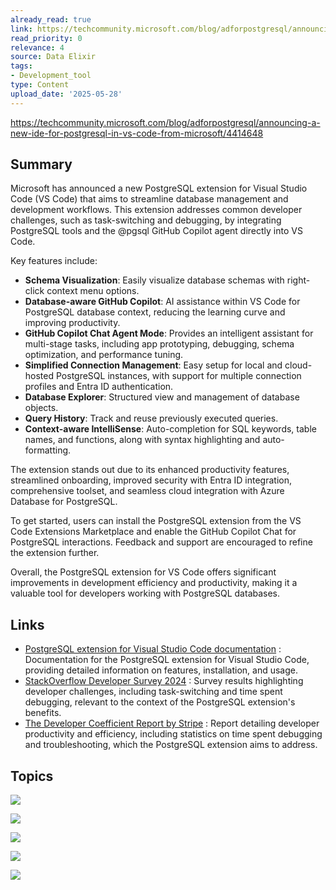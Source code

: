 ```yaml
---
already_read: true
link: https://techcommunity.microsoft.com/blog/adforpostgresql/announcing-a-new-ide-for-postgresql-in-vs-code-from-microsoft/4414648
read_priority: 0
relevance: 4
source: Data Elixir
tags:
- Development_tool
type: Content
upload_date: '2025-05-28'
---
```


https://techcommunity.microsoft.com/blog/adforpostgresql/announcing-a-new-ide-for-postgresql-in-vs-code-from-microsoft/4414648
## Summary

Microsoft has announced a new PostgreSQL extension for Visual Studio Code (VS Code) that aims to streamline database management and development workflows. This extension addresses common developer challenges, such as task-switching and debugging, by integrating PostgreSQL tools and the @pgsql GitHub Copilot agent directly into VS Code.

Key features include:
- **Schema Visualization**: Easily visualize database schemas with right-click context menu options.
- **Database-aware GitHub Copilot**: AI assistance within VS Code for PostgreSQL database context, reducing the learning curve and improving productivity.
- **GitHub Copilot Chat Agent Mode**: Provides an intelligent assistant for multi-stage tasks, including app prototyping, debugging, schema optimization, and performance tuning.
- **Simplified Connection Management**: Easy setup for local and cloud-hosted PostgreSQL instances, with support for multiple connection profiles and Entra ID authentication.
- **Database Explorer**: Structured view and management of database objects.
- **Query History**: Track and reuse previously executed queries.
- **Context-aware IntelliSense**: Auto-completion for SQL keywords, table names, and functions, along with syntax highlighting and auto-formatting.

The extension stands out due to its enhanced productivity features, streamlined onboarding, improved security with Entra ID integration, comprehensive toolset, and seamless cloud integration with Azure Database for PostgreSQL.

To get started, users can install the PostgreSQL extension from the VS Code Extensions Marketplace and enable the GitHub Copilot Chat for PostgreSQL interactions. Feedback and support are encouraged to refine the extension further.

Overall, the PostgreSQL extension for VS Code offers significant improvements in development efficiency and productivity, making it a valuable tool for developers working with PostgreSQL databases.
## Links

- [PostgreSQL extension for Visual Studio Code documentation](https://aka.ms/pg-vscode-docs) : Documentation for the PostgreSQL extension for Visual Studio Code, providing detailed information on features, installation, and usage.
- [StackOverflow Developer Survey 2024](https://survey.stackoverflow.co/2024/) : Survey results highlighting developer challenges, including task-switching and time spent debugging, relevant to the context of the PostgreSQL extension's benefits.
- [The Developer Coefficient Report by Stripe](https://stripe.com/files/reports/the-developer-coefficient.pdf) : Report detailing developer productivity and efficiency, including statistics on time spent debugging and troubleshooting, which the PostgreSQL extension aims to address.

## Topics

![](topics/Tool/PostgreSQL%20extension%20for%20VS%20Code)

![](topics/Concept/Schema%20Visualization)

![](topics/Concept/Entra%20ID)

![](topics/Platform/Visual%20Studio%20Code)

![](topics/Platform/GitHub%20Copilot)